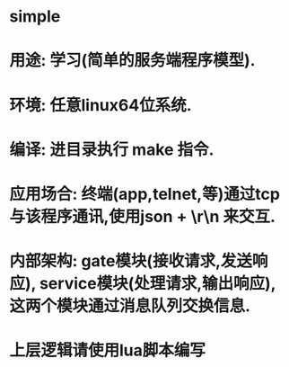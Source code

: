 # simple
# 用途: 学习(简单的服务端程序模型).
# 环境: 任意linux64位系统.
# 编译: 进目录执行 make 指令.
# 应用场合: 终端(app,telnet,等)通过tcp与该程序通讯,使用json + \r\n 来交互.
# 内部架构: gate模块(接收请求,发送响应), service模块(处理请求,输出响应), 这两个模块通过消息队列交换信息.
# 上层逻辑请使用lua脚本编写
